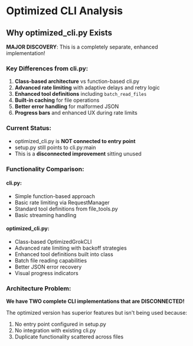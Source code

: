 # Optimized CLI Analysis

## Why optimized_cli.py Exists

**MAJOR DISCOVERY**: This is a completely separate, enhanced implementation!

### Key Differences from cli.py:

1. **Class-based architecture** vs function-based cli.py
2. **Advanced rate limiting** with adaptive delays and retry logic
3. **Enhanced tool definitions** including `batch_read_files`
4. **Built-in caching** for file operations
5. **Better error handling** for malformed JSON
6. **Progress bars** and enhanced UX during rate limits

### Current Status:
- optimized_cli.py is **NOT connected to entry point**
- setup.py still points to cli.py:main
- This is a **disconnected improvement** sitting unused

### Functionality Comparison:

#### cli.py:
- Simple function-based approach
- Basic rate limiting via RequestManager
- Standard tool definitions from file_tools.py
- Basic streaming handling

#### optimized_cli.py:
- Class-based OptimizedGrokCLI
- Advanced rate limiting with backoff strategies  
- Enhanced tool definitions built into class
- Batch file reading capabilities
- Better JSON error recovery
- Visual progress indicators

### Architecture Problem:
**We have TWO complete CLI implementations that are DISCONNECTED!**

The optimized version has superior features but isn't being used because:
1. No entry point configured in setup.py
2. No integration with existing cli.py
3. Duplicate functionality scattered across files